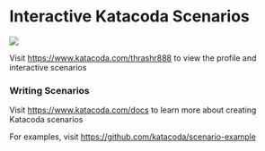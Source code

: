 # Interactive Katacoda Scenarios

[![](http://shields.katacoda.com/katacoda/thrashr888/count.svg)](https://www.katacoda.com/thrashr888 "Get your profile on Katacoda.com")

Visit https://www.katacoda.com/thrashr888 to view the profile and interactive scenarios

### Writing Scenarios
Visit https://www.katacoda.com/docs to learn more about creating Katacoda scenarios

For examples, visit https://github.com/katacoda/scenario-example
